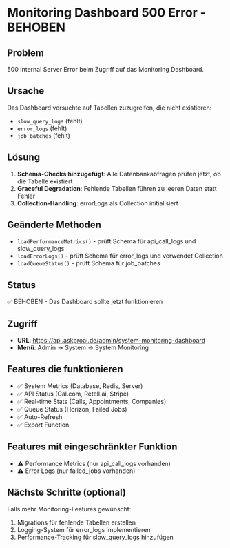 # Monitoring Dashboard 500 Error - BEHOBEN

## Problem
500 Internal Server Error beim Zugriff auf das Monitoring Dashboard.

## Ursache
Das Dashboard versuchte auf Tabellen zuzugreifen, die nicht existieren:
- `slow_query_logs` (fehlt)
- `error_logs` (fehlt)  
- `job_batches` (fehlt)

## Lösung
1. **Schema-Checks hinzugefügt**: Alle Datenbankabfragen prüfen jetzt, ob die Tabelle existiert
2. **Graceful Degradation**: Fehlende Tabellen führen zu leeren Daten statt Fehler
3. **Collection-Handling**: errorLogs als Collection initialisiert

## Geänderte Methoden
- `loadPerformanceMetrics()` - prüft Schema für api_call_logs und slow_query_logs
- `loadErrorLogs()` - prüft Schema für error_logs und verwendet Collection
- `loadQueueStatus()` - prüft Schema für job_batches

## Status
✅ BEHOBEN - Das Dashboard sollte jetzt funktionieren

## Zugriff
- **URL**: https://api.askproai.de/admin/system-monitoring-dashboard
- **Menü**: Admin → System → System Monitoring

## Features die funktionieren
- ✅ System Metrics (Database, Redis, Server)
- ✅ API Status (Cal.com, Retell.ai, Stripe)
- ✅ Real-time Stats (Calls, Appointments, Companies)
- ✅ Queue Status (Horizon, Failed Jobs)
- ✅ Auto-Refresh
- ✅ Export Function

## Features mit eingeschränkter Funktion
- ⚠️ Performance Metrics (nur api_call_logs vorhanden)
- ⚠️ Error Logs (nur failed_jobs vorhanden)

## Nächste Schritte (optional)
Falls mehr Monitoring-Features gewünscht:
1. Migrations für fehlende Tabellen erstellen
2. Logging-System für error_logs implementieren
3. Performance-Tracking für slow_query_logs hinzufügen